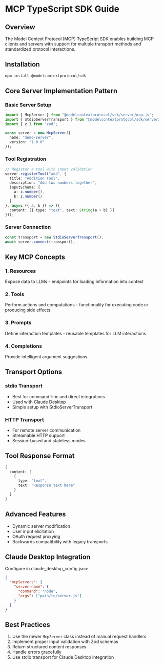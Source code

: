 # MCP TypeScript SDK Guide

## Overview
The Model Context Protocol (MCP) TypeScript SDK enables building MCP clients and servers with support for multiple transport methods and standardized protocol interactions.

## Installation
```bash
npm install @modelcontextprotocol/sdk
```

## Core Server Implementation Pattern

### Basic Server Setup
```typescript
import { McpServer } from "@modelcontextprotocol/sdk/server/mcp.js";
import { StdioServerTransport } from "@modelcontextprotocol/sdk/server/stdio.js";
import { z } from "zod";

const server = new McpServer({
  name: "demo-server",
  version: "1.0.0"
});
```

### Tool Registration
```typescript
// Register a tool with input validation
server.registerTool("add", {
  title: "Addition Tool",
  description: "Add two numbers together",
  inputSchema: { 
    a: z.number(), 
    b: z.number() 
  }
}, async ({ a, b }) => ({
  content: [{ type: "text", text: String(a + b) }]
}));
```

### Server Connection
```typescript
const transport = new StdioServerTransport();
await server.connect(transport);
```

## Key MCP Concepts

### 1. Resources
Expose data to LLMs - endpoints for loading information into context

### 2. Tools
Perform actions and computations - functionality for executing code or producing side effects

### 3. Prompts
Define interaction templates - reusable templates for LLM interactions

### 4. Completions
Provide intelligent argument suggestions

## Transport Options

### stdio Transport
- Best for command-line and direct integrations
- Used with Claude Desktop
- Simple setup with StdioServerTransport

### HTTP Transport
- For remote server communication
- Streamable HTTP support
- Session-based and stateless modes

## Tool Response Format
```typescript
{
  content: [
    { 
      type: "text", 
      text: "Response text here" 
    }
  ]
}
```

## Advanced Features
- Dynamic server modification
- User input elicitation
- OAuth request proxying
- Backwards compatibility with legacy transports

## Claude Desktop Integration
Configure in claude_desktop_config.json:
```json
{
  "mcpServers": {
    "server-name": {
      "command": "node",
      "args": ["path/to/server.js"]
    }
  }
}
```

## Best Practices
1. Use the newer `McpServer` class instead of manual request handlers
2. Implement proper input validation with Zod schemas
3. Return structured content responses
4. Handle errors gracefully
5. Use stdio transport for Claude Desktop integration